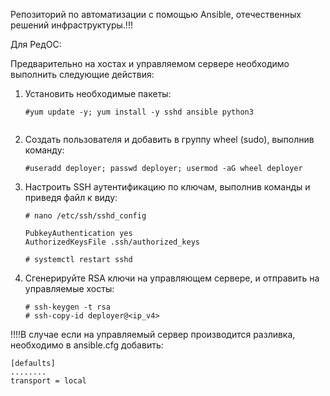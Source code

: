 Репозиторий по автоматизации с помощью Ansible, отечественных решений инфраструктуры.!!!

Для РедОС:

Предварительно на хостах и управляемом сервере необходимо выполнить следующие действия:

1) Установить необходимые пакеты:
   ``````
   #yum update -y; yum install -y sshd ansible python3
 
   ``````

2) Создать пользователя и добавить в группу wheel (sudo), выполнив команду:
   ``````
   #useradd deployer; passwd deployer; usermod -aG wheel deployer

   ``````

3) Настроить SSH аутентификацию по ключам, выполнив команды и приведя файл к виду:
    ``````
    # nano /etc/ssh/sshd_config

    PubkeyAuthentication yes
    AuthorizedKeysFile .ssh/authorized_keys

    # systemctl restart sshd
    ``````

4) Сгенерируйте RSA ключи на управляющем сервере, и отправить на управляемые хосты:
    ``````
    # ssh-keygen -t rsa
    # ssh-copy-id deployer@<ip_v4>
    ``````

!!!!В случае если на управляемый сервер производится разливка, необходимо в ansible.cfg добавить: 
``````
[defaults]
........
transport = local
``````